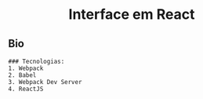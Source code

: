 <h1 align="center">Interface em React</h1>

## Bio
    ### Tecnologias:
    1. Webpack
    2. Babel
    3. Webpack Dev Server
    4. ReactJS
